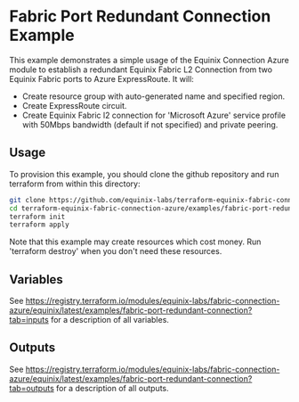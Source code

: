 # Fabric Port Redundant Connection Example

This example demonstrates a simple usage of the Equinix Connection Azure module to establish a redundant Equinix Fabric L2 Connection from two Equinix Fabric ports to Azure ExpressRoute. It will:

- Create resource group with auto-generated name and specified region.
- Create ExpressRoute circuit.
- Create Equinix Fabric l2 connection for 'Microsoft Azure' service profile with 50Mbps bandwidth (default if not specified) and private peering.

## Usage

To provision this example, you should clone the github repository and run terraform from within this directory:

```bash
git clone https://github.com/equinix-labs/terraform-equinix-fabric-connection-azure.git
cd terraform-equinix-fabric-connection-azure/examples/fabric-port-redundant-connection
terraform init
terraform apply
```

Note that this example may create resources which cost money. Run 'terraform destroy' when you don't need these resources.

## Variables

See <https://registry.terraform.io/modules/equinix-labs/fabric-connection-azure/equinix/latest/examples/fabric-port-redundant-connection?tab=inputs> for a description of all variables.

## Outputs

See <https://registry.terraform.io/modules/equinix-labs/fabric-connection-azure/equinix/latest/examples/fabric-port-redundant-connection?tab=outputs> for a description of all outputs.

